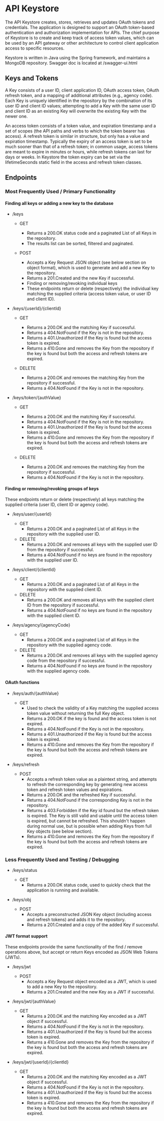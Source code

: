 # API Keystore
The API Keystore creates, stores, retrieves and updates OAuth tokens and credentials.  The application is designed to support an OAuth token-based authentication and authorization implementation for APIs.  The chief purpose of Keystore is to create and keep track of access token values, which can be used by an API gateway or other architecture to control client application access to specific resources.

Keystore is written in Java using the Spring framework, and maintains a MongoDB repository.
Swagger doc is located at /swagger-ui.html

## Keys and Tokens
A Key consists of a user ID, client application ID, OAuth access token, OAuth refresh token, and a mapping of additional attributes (e.g., agency code).  Each Key is uniquely identified in the repository by the combination of its user ID and client ID values; attempting to add a Key with the same user ID and client ID as an existing Key will overwrite the existing Key with the newer one.

An access token consists of a token value, and expiration timestamp and a set of scopes (the API paths and verbs to which the token bearer has access).  A refresh token is similar in structure, but only has a value and expiration timestamp.  Typically the expiry of an access token is set to be much sooner than that of a refresh token; in common usage, access tokens are meant to expire in minutes or hours, while refresh tokens can last for days or weeks.  In Keystore the token expiry can be set via the lifetimeSeconds static field in the access and refresh token classes.

## Endpoints
### Most Frequently Used / Primary Functionality
#### Finding all keys or adding a new key to the database
- /keys
  - GET
    - Returns a 200.OK status code and a paginated List of all Keys in the repository.
    - The results list can be sorted, filtered and paginated.

  - POST
    - Accepts a Key Request JSON object (see below section on object format), which is used to generate and add a new Key to the repository.
    - Returns a 201.Created and the new Key if successful.
    - Finding or removing/revoking individual keys
    - These endpoints return or delete (respectively) the individual key matching the supplied criteria (access token value, or user ID and client ID).

- /keys/{userId}/{clientId}
  - GET
    - Returns a 200.OK and the matching Key if successful.
    - Returns a 404.NotFound if the Key is not in the repository.
    - Returns a 401.Unauthorized if the Key is found but the access token is expired.
    - Returns a 410.Gone and removes the Key from the repository if the key is found but both the access and refresh tokens are expired.

  - DELETE
    - Returns a 200.OK and removes the matching Key from the repository if successful.
    - Returns a 404.NotFound if the Key is not in the repository.

- /keys/token/{authValue}
  - GET
    - Returns a 200.OK and the matching Key if successful.
    - Returns a 404.NotFound if the Key is not in the repository.
    - Returns a 401.Unauthorized if the Key is found but the access token is expired.
    - Returns a 410.Gone and removes the Key from the repository if the key is found but both the access and refresh tokens are expired.

  - DELETE
    - Returns a 200.OK and removes the matching Key from the repository if successful.
    - Returns a 404.NotFound if the Key is not in the repository.
    
#### Finding or removing/revoking groups of keys
These endpoints return or delete (respectively) all keys matching the supplied criteria (user ID, client ID or agency code).

- /keys/user/{userId}
  - GET
    - Returns a 200.OK and a paginated List of all Keys in the repository with the supplied user ID.
  - DELETE
    - Returns a 200.OK and removes all keys with the supplied user ID from the repository if successful.
    - Returns a 404.NotFound if no keys are found in the repository with the supplied user ID.

- /keys/client/{clientId}
  - GET
    - Returns a 200.OK and a paginated List of all Keys in the repository with the supplied client ID.
  - DELETE
    - Returns a 200.OK and removes all keys with the supplied client ID from the repository if successful.
    - Returns a 404.NotFound if no keys are found in the repository with the supplied client ID.

- /keys/agency/{agencyCode}
  - GET
    - Returns a 200.OK and a paginated List of all Keys in the repository with the supplied agency code.
  - DELETE
    - Returns a 200.OK and removes all keys with the supplied agency code from the repository if successful.
    - Returns a 404.NotFound if no keys are found in the repository with the supplied agency code.

#### OAuth functions
- /keys/auth/{authValue}
  - GET
    - Used to check the validity of a Key matching the supplied access token value without returning the full Key object.
    - Returns a 200.OK if the key is found and the access token is not expired.
    - Returns a 404.NotFound if the Key is not in the repository.
    - Returns a 401.Unauthorized if the Key is found but the access token is expired.
    - Returns a 410.Gone and removes the Key from the repository if the key is found but both the access and refresh tokens are expired.

- /keys/refresh
  - POST
    - Accepts a refresh token value as a plaintext string, and attempts to refresh the corresponding key by generating new access token and refresh token values and expirations.
    - Returns a 200.OK and the refreshed Key if successful.
    - Returns a 404.NotFound if the corresponding Key is not in the repository.
    - Returns a 403.Forbidden if the Key id found but the refresh token is expired.  The Key is still valid and usable until the access token is expired, but cannot be refreshed.  This shouldn't happen during normal use, but is possible when adding Keys from full Key objects (see below section).
    - Returns a 410.Gone and removes the Key from the repository if the key is found but both the access and refresh tokens are expired.

### Less Frequently Used and Testing / Debugging
- /keys/status
  - GET
    - Returns a 200.OK status code, used to quickly check that the application is running and available.

- /keys/obj
  - POST
    - Accepts a preconstructed JSON Key object (including access and refresh tokens) and adds it to the repository.
    - Returns a 201.Created and a copy of the added Key if successful.

#### JWT format support
These endpoints provide the same functionality of the find / remove operations above, but accept or return Keys encoded as JSON Web Tokens (JWTs).

- /keys/jwt
  - POST
    - Accepts a Key Request object encoded as a JWT, which is used to add a new Key to the repository.
    - Returns a 201.Created and the new Key as a JWT if successful.

- /keys/jwt/{authValue}
  - GET
    - Returns a 200.OK and the matching Key encoded as a JWT object if successful.
    - Returns a 404.NotFound if the Key is not in the repository.
    - Returns a 401.Unauthorized if the Key is found but the access token is expired.
    - Returns a 410.Gone and removes the Key from the repository if the key is found but both the access and refresh tokens are expired.

- /keys/jwt/{userId}/{clientId}
  - GET
    - Returns a 200.OK and the matching Key encoded as a JWT object if successful.
    - Returns a 404.NotFound if the Key is not in the repository.
    - Returns a 401.Unauthorized if the Key is found but the access token is expired.
    - Returns a 410.Gone and removes the Key from the repository if the key is found but both the access and refresh tokens are expired.
